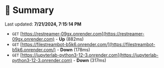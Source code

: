 # 📖 Summary
Last updated: **7/21/2024, 7:15:14 PM**

- `GET` [https://restreamer-09gx.onrender.com](https://restreamer-09gx.onrender.com) - **Up** (882ms)
- `GET` [https://filestreambot-b5k6.onrender.com/](https://filestreambot-b5k6.onrender.com/) - **Down** (178ms)
- `GET` [https://jupyterlab-python3-12-3.onrender.com](https://jupyterlab-python3-12-3.onrender.com) - **Down** (317ms)
